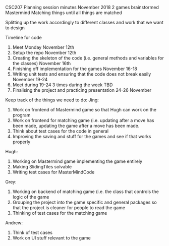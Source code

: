CSC207 Planning session minutes November 2018
2 games brainstormed
Mastermind
Matching things until all things are matched

Splitting up the work accordingly to different classes and work that we want to design

Timeline for code
1. Meet Monday November 12th
2. Setup the repo November 12th
3. Creating the skeleton of the code (i.e. general methods and variables for the classes) November 16th
4. Finishing off implementation for the games November 16-18
5. Writing unit tests and ensuring that the code does not break easily November 19-24
6. Meet during 19-24 3 times during the week TBD
7. Finalising the project and practicing presentation 24-26 November

Keep track of the things we need to do:
Jing:
1. Work on frontend of Mastermind game so that Hugh can work on the program
2. Work on frontend for matching game (i.e. updating after a move has been made, updating the game after a move has been made.
3. Think about test cases for the code in general
4. Improving the saving and stuff for the games and see if that works properly

Hugh:
1. Working on Mastermind game implementing the game entirely
2. Making SlidingTiles solvable
3. Writing test cases for MasterMindCode

Grey:
1. Working on backend of matching game (i.e. the class that controls the logic of the game
2. Grouping the project into the game specific and general packages so that the project is cleaner for people to read the game
3. Thinking of test cases for the matching game

Andrew:
1. Think of test cases
2. Work on UI stuff relevant to the game